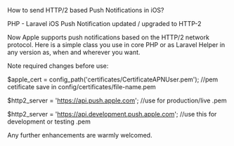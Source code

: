 How to send HTTP/2 based Push Notifications in iOS?

PHP - Laravel iOS Push Notification updated / upgraded to HTTP-2

Now Apple supports push notifications based on the HTTP/2 network protocol. Here is a simple class you use in core PHP or as Laravel Helper in any version as, when and wherever you want.

Note required changes before use:

$apple_cert = config_path('certificates/CertificateAPNUser.pem'); //pem cetificate save in config/certificates/file-name.pem

$http2_server = 'https://api.push.apple.com'; //use for production/live .pem

$http2_server = 'https://api.development.push.apple.com'; //use this for development or testing .pem

Any further enhancements are warmly welcomed.